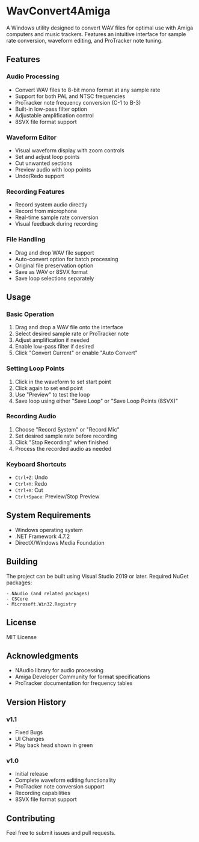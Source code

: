 # WavConvert4Amiga

A Windows utility designed to convert WAV files for optimal use with Amiga computers and music trackers. Features an intuitive interface for sample rate conversion, waveform editing, and ProTracker note tuning.

## Features

### Audio Processing
- Convert WAV files to 8-bit mono format at any sample rate
- Support for both PAL and NTSC frequencies
- ProTracker note frequency conversion (C-1 to B-3)
- Built-in low-pass filter option
- Adjustable amplification control
- 8SVX file format support

### Waveform Editor
- Visual waveform display with zoom controls
- Set and adjust loop points
- Cut unwanted sections
- Preview audio with loop points
- Undo/Redo support

### Recording Features
- Record system audio directly
- Record from microphone
- Real-time sample rate conversion
- Visual feedback during recording

### File Handling
- Drag and drop WAV file support
- Auto-convert option for batch processing
- Original file preservation option
- Save as WAV or 8SVX format
- Save loop selections separately

## Usage

### Basic Operation
1. Drag and drop a WAV file onto the interface
2. Select desired sample rate or ProTracker note
3. Adjust amplification if needed
4. Enable low-pass filter if desired
5. Click "Convert Current" or enable "Auto Convert"

### Setting Loop Points
1. Click in the waveform to set start point
2. Click again to set end point
3. Use "Preview" to test the loop
4. Save loop using either "Save Loop" or "Save Loop Points (8SVX)"

### Recording Audio
1. Choose "Record System" or "Record Mic"
2. Set desired sample rate before recording
3. Click "Stop Recording" when finished
4. Process the recorded audio as needed

### Keyboard Shortcuts
- `Ctrl+Z`: Undo
- `Ctrl+Y`: Redo
- `Ctrl+X`: Cut
- `Ctrl+Space`: Preview/Stop Preview

## System Requirements
- Windows operating system
- .NET Framework 4.7.2
- DirectX/Windows Media Foundation

## Building
The project can be built using Visual Studio 2019 or later. Required NuGet packages:
```
- NAudio (and related packages)
- CSCore
- Microsoft.Win32.Registry
```

## License
MIT License

## Acknowledgments
- NAudio library for audio processing
- Amiga Developer Community for format specifications
- ProTracker documentation for frequency tables

## Version History
### v1.1
- Fixed Bugs
- UI Changes
- Play back head shown in green
  
### v1.0
- Initial release
- Complete waveform editing functionality
- ProTracker note conversion support
- Recording capabilities
- 8SVX file format support

## Contributing
Feel free to submit issues and pull requests.
